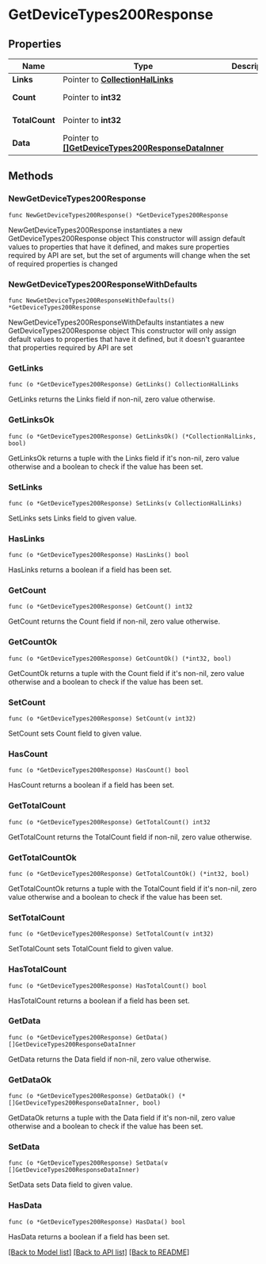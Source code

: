 # GetDeviceTypes200Response

## Properties

Name | Type | Description | Notes
------------ | ------------- | ------------- | -------------
**Links** | Pointer to [**CollectionHalLinks**](CollectionHalLinks.md) |  | [optional] 
**Count** | Pointer to **int32** |  | [optional] [readonly] 
**TotalCount** | Pointer to **int32** |  | [optional] [readonly] 
**Data** | Pointer to [**[]GetDeviceTypes200ResponseDataInner**](GetDeviceTypes200ResponseDataInner.md) |  | [optional] [readonly] 

## Methods

### NewGetDeviceTypes200Response

`func NewGetDeviceTypes200Response() *GetDeviceTypes200Response`

NewGetDeviceTypes200Response instantiates a new GetDeviceTypes200Response object
This constructor will assign default values to properties that have it defined,
and makes sure properties required by API are set, but the set of arguments
will change when the set of required properties is changed

### NewGetDeviceTypes200ResponseWithDefaults

`func NewGetDeviceTypes200ResponseWithDefaults() *GetDeviceTypes200Response`

NewGetDeviceTypes200ResponseWithDefaults instantiates a new GetDeviceTypes200Response object
This constructor will only assign default values to properties that have it defined,
but it doesn't guarantee that properties required by API are set

### GetLinks

`func (o *GetDeviceTypes200Response) GetLinks() CollectionHalLinks`

GetLinks returns the Links field if non-nil, zero value otherwise.

### GetLinksOk

`func (o *GetDeviceTypes200Response) GetLinksOk() (*CollectionHalLinks, bool)`

GetLinksOk returns a tuple with the Links field if it's non-nil, zero value otherwise
and a boolean to check if the value has been set.

### SetLinks

`func (o *GetDeviceTypes200Response) SetLinks(v CollectionHalLinks)`

SetLinks sets Links field to given value.

### HasLinks

`func (o *GetDeviceTypes200Response) HasLinks() bool`

HasLinks returns a boolean if a field has been set.

### GetCount

`func (o *GetDeviceTypes200Response) GetCount() int32`

GetCount returns the Count field if non-nil, zero value otherwise.

### GetCountOk

`func (o *GetDeviceTypes200Response) GetCountOk() (*int32, bool)`

GetCountOk returns a tuple with the Count field if it's non-nil, zero value otherwise
and a boolean to check if the value has been set.

### SetCount

`func (o *GetDeviceTypes200Response) SetCount(v int32)`

SetCount sets Count field to given value.

### HasCount

`func (o *GetDeviceTypes200Response) HasCount() bool`

HasCount returns a boolean if a field has been set.

### GetTotalCount

`func (o *GetDeviceTypes200Response) GetTotalCount() int32`

GetTotalCount returns the TotalCount field if non-nil, zero value otherwise.

### GetTotalCountOk

`func (o *GetDeviceTypes200Response) GetTotalCountOk() (*int32, bool)`

GetTotalCountOk returns a tuple with the TotalCount field if it's non-nil, zero value otherwise
and a boolean to check if the value has been set.

### SetTotalCount

`func (o *GetDeviceTypes200Response) SetTotalCount(v int32)`

SetTotalCount sets TotalCount field to given value.

### HasTotalCount

`func (o *GetDeviceTypes200Response) HasTotalCount() bool`

HasTotalCount returns a boolean if a field has been set.

### GetData

`func (o *GetDeviceTypes200Response) GetData() []GetDeviceTypes200ResponseDataInner`

GetData returns the Data field if non-nil, zero value otherwise.

### GetDataOk

`func (o *GetDeviceTypes200Response) GetDataOk() (*[]GetDeviceTypes200ResponseDataInner, bool)`

GetDataOk returns a tuple with the Data field if it's non-nil, zero value otherwise
and a boolean to check if the value has been set.

### SetData

`func (o *GetDeviceTypes200Response) SetData(v []GetDeviceTypes200ResponseDataInner)`

SetData sets Data field to given value.

### HasData

`func (o *GetDeviceTypes200Response) HasData() bool`

HasData returns a boolean if a field has been set.


[[Back to Model list]](../README.md#documentation-for-models) [[Back to API list]](../README.md#documentation-for-api-endpoints) [[Back to README]](../README.md)


